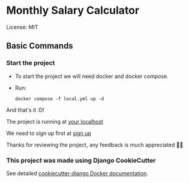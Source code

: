 # Monthly Salary Calculator

License: MIT

## Basic Commands

### Start the project

-   To start the project we will need docker and docker compose.

-   Run:

        docker compose -f local.yml up -d

And that's it :D!

The project is running at [your localhost](http://127.0.0.1:8000/)

We need to sign up first at [sign up](http://127.0.0.1:8000/accounts/signup/)

Thanks for reviewing the project, any feedback is much appreciated 🙏🏻

### This project was made using Django CookieCutter 
See detailed [cookiecutter-django Docker documentation](https://github.com/cookiecutter/cookiecutter-django).
